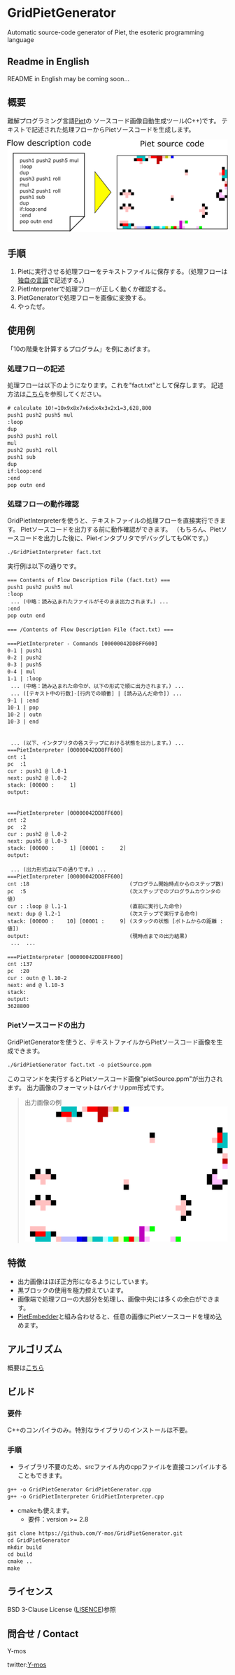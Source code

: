 # GridPietGenerator
Automatic source-code generator of Piet, the esoteric programming language

## Readme in English
README in English may be coming soon...

## 概要
難解プログラミング言語[Piet](https://www.dangermouse.net/esoteric/piet.html)の
ソースコード画像自動生成ツール(C++)です。
テキストで記述された処理フローからPietソースコードを生成します。

![Image](images/icon.png)

## 手順
1. Pietに実行させる処理フローをテキストファイルに保存する。（処理フローは[独自の言語](man/flowfile.md)で記述する。）
2. PietInterpreterで処理フローが正しく動くか確認する。
3. PietGeneratorで処理フローを画像に変換する。
4. やったぜ。

## 使用例
「10の階乗を計算するプログラム」を例にあげます。

### 処理フローの記述
処理フローは以下のようになります。これを"fact.txt"として保存します。
記述方法は[こちら](man/flowfile.md)を参照してください。
```
# calculate 10!=10x9x8x7x6x5x4x3x2x1=3,628,800
push1 push2 push5 mul
:loop
dup
push3 push1 roll
mul
push2 push1 roll
push1 sub
dup
if:loop:end
:end
pop outn end
```

### 処理フローの動作確認
GridPietInterpreterを使うと、テキストファイルの処理フローを直接実行できます。
Pietソースコードを出力する前に動作確認ができます。
（もちろん、Pietソースコードを出力した後に、PietインタプリタでデバッグしてもOKです。）

```
./GridPietInterpreter fact.txt
```

実行例は以下の通りです。

```
=== Contents of Flow Description File (fact.txt) ===
push1 push2 push5 mul
:loop
 ... (中略：読み込まれたファイルがそのまま出力されます。) ...
:end
pop outn end

=== /Contents of Flow Description File (fact.txt) ===

===PietInterpreter - Commands [00000042DD8FF600]
0-1 | push1
0-2 | push2
0-3 | push5
0-4 | mul
1-1 | :loop
 ... (中略：読み込まれた命令が、以下の形式で順に出力されます。) ...
 ... ([テキスト中の行数]-[行内での順番] | [読み込んだ命令]) ...
9-1 | :end
10-1 | pop
10-2 | outn
10-3 | end


 ... (以下、インタプリタの各ステップにおける状態を出力します。) ...
===PietInterpreter [00000042DD8FF600]
cnt :1
pc  :1
cur : push1 @ l.0-1
next: push2 @ l.0-2
stack: [00000 :     1]
output:


===PietInterpreter [00000042DD8FF600]
cnt :2
pc  :2
cur : push2 @ l.0-2
next: push5 @ l.0-3
stack: [00000 :     1] [00001 :     2]
output:

 ... (出力形式は以下の通りです。) ...
===PietInterpreter [00000042DD8FF600]
cnt :18                                (プログラム開始時点からのステップ数)
pc  :5                                 (次ステップでのプログラムカウンタの値)
cur : :loop @ l.1-1                    (直前に実行した命令)
next: dup @ l.2-1                      (次ステップで実行する命令)
stack: [00000 :    10] [00001 :     9] (スタックの状態 [ボトムからの距離 : 値])
output:                                (現時点までの出力結果)
 ...  ...

===PietInterpreter [00000042DD8FF600]
cnt :137
pc  :20
cur : outn @ l.10-2
next: end @ l.10-3
stack:
output:
3628800
```

### Pietソースコードの出力
GridPietGeneratorを使うと、テキストファイルからPietソースコード画像を生成できます。
```
./GridPietGenerator fact.txt -o pietSource.ppm
```

このコマンドを実行するとPietソースコード画像"pietSource.ppm"が出力されます。
出力画像のフォーマットはバイナリppm形式です。
> 出力画像の例
> ![Output Image](samples/outputImages/fact.png)

## 特徴
+ 出力画像はほぼ正方形になるようにしています。
+ 黒ブロックの使用を極力控えています。
+ 画像端で処理フローの大部分を処理し、画像中央には多くの余白ができます。
+ [PietEmbedder](https://github.com/Y-mos/PietEmbedder)と組み合わせると、任意の画像にPietソースコードを埋め込めます。

## アルゴリズム
概要は[こちら](man/algorithm.md)

## ビルド
### 要件
C++のコンパイラのみ。特別なライブラリのインストールは不要。

### 手順
+ ライブラリ不要のため、srcファイル内のcppファイルを直接コンパイルすることもできます。
```
g++ -o GridPietGenerator GridPietGenerator.cpp
g++ -o GridPietInterpreter GridPietInterpreter.cpp
```

+ cmakeも使えます。
  + 要件：version >= 2.8
```
git clone https://github.com/Y-mos/GridPietGenerator.git
cd GridPietGenerator
mkdir build
cd build
cmake ..
make
```

## ライセンス
BSD 3-Clause License ([LISENCE](LICENSE))参照

## 問合せ / Contact
Y-mos

twitter:[Y-mos](https://twitter.com/ymos3327)



